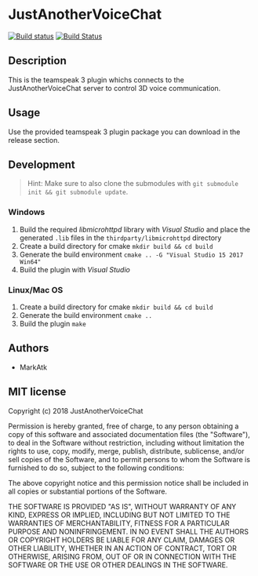 # JustAnotherVoiceChat

[![Build status](https://ci.appveyor.com/api/projects/status/gkt5ejc524w3ckja/branch/master?svg=true)](https://ci.appveyor.com/project/romanzipp/justanothervoicechat/branch/master)
[![Build Status](https://travis-ci.org/AlternateLife/JustAnotherVoiceChat.svg?branch=master)](https://travis-ci.org/AlternateLife/JustAnotherVoiceChat)

## Description

This is the teamspeak 3 plugin whichs connects to the JustAnotherVoiceChat server to control 3D voice communication.

## Usage

Use the provided teamspeak 3 plugin package you can download in the release section.

## Development

>Hint: Make sure to also clone the submodules with `git submodule init && git submodule update`.

### Windows

1. Build the required *libmicrohttpd* library with *Visual Studio* and place the generated `.lib` files in the `thirdparty/libmicrohttpd` directory
2. Create a build directory for cmake `mkdir build && cd build`
3. Generate the build environment `cmake .. -G "Visual Studio 15 2017 Win64"`
4. Build the plugin with *Visual Studio*

### Linux/Mac OS

1. Create a build directory for cmake `mkdir build && cd build`
2. Generate the build environment `cmake ..`
3. Build the plugin `make`

## Authors

* MarkAtk

## MIT license

Copyright (c) 2018 JustAnotherVoiceChat

Permission is hereby granted, free of charge, to any person obtaining a copy
of this software and associated documentation files (the "Software"), to deal
in the Software without restriction, including without limitation the rights
to use, copy, modify, merge, publish, distribute, sublicense, and/or sell
copies of the Software, and to permit persons to whom the Software is
furnished to do so, subject to the following conditions:

The above copyright notice and this permission notice shall be included in all
copies or substantial portions of the Software.

THE SOFTWARE IS PROVIDED "AS IS", WITHOUT WARRANTY OF ANY KIND, EXPRESS OR
IMPLIED, INCLUDING BUT NOT LIMITED TO THE WARRANTIES OF MERCHANTABILITY,
FITNESS FOR A PARTICULAR PURPOSE AND NONINFRINGEMENT. IN NO EVENT SHALL THE
AUTHORS OR COPYRIGHT HOLDERS BE LIABLE FOR ANY CLAIM, DAMAGES OR OTHER
LIABILITY, WHETHER IN AN ACTION OF CONTRACT, TORT OR OTHERWISE, ARISING FROM,
OUT OF OR IN CONNECTION WITH THE SOFTWARE OR THE USE OR OTHER DEALINGS IN THE
SOFTWARE.
